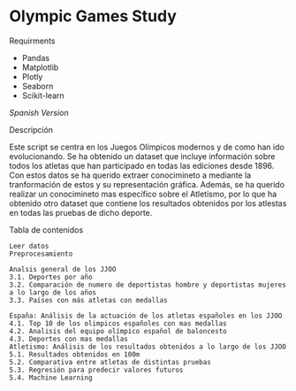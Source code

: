 # Olympic Games Study
Requirments
- Pandas
- Matplotlib
- Plotly
- Seaborn
- Scikit-learn



*Spanish Version*

Descripción

Este script se centra en los Juegos Olímpicos modernos y de como han ido evolucionando. Se ha obtenido un dataset que incluye información sobre todos los atletas que han participado en todas las ediciones desde 1896. Con estos datos se ha querido extraer conocimineto a mediante la tranformación de estos y su representación gráfica. Además, se ha querido realizar un conocimineto mas específico sobre el Atletismo, por lo que ha obtenido otro dataset que contiene los resultados obtenidos por los atlestas en todas las pruebas de dicho deporte.

Tabla de contenidos

    Leer datos
    Preprocesamiento

    Analsis general de los JJOO
    3.1. Deportes por año
    3.2. Comparación de numero de deportistas hombre y deportistas mujeres a lo largo de los años
    3.3. Países con más atletas con medallas

    España: Análisis de la actuación de los atletas españoles en los JJOO
    4.1. Top 10 de los olimpicos españoles con mas medallas
    4.2. Analisis del equipo olímpico español de baloncesto
    4.3. Deportes con mas medallas
    Atletismo: Análisis de los resultados obtenidos a lo largo de los JJOO
    5.1. Resultados obtenidos en 100m
    5.2. Comparativa entre atletas de distintas pruebas
    5.3. Regresión para predecir valores futuros
    5.4. Machine Learning
